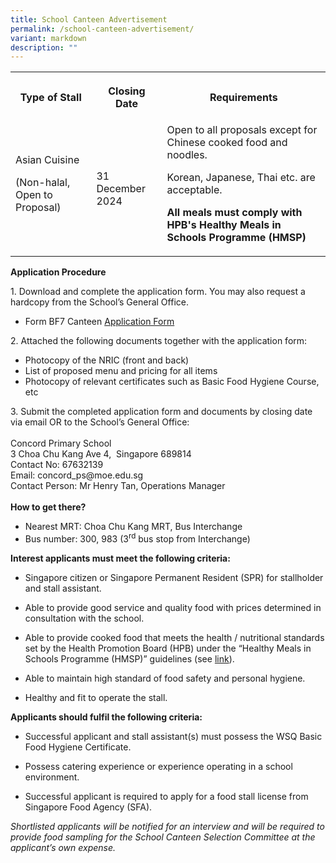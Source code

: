 ```yaml
---
title: School Canteen Advertisement
permalink: /school-canteen-advertisement/
variant: markdown
description: ""
---
```

<table style="minWidth: 75px">
<colgroup>
<col>
<col>
<col>
</colgroup>
<tbody>
<tr>
<th rowspan="1" colspan="1">
<p>Type of Stall</p>
</th>
<th rowspan="1" colspan="1">
<p>Closing Date</p>
</th>
<th rowspan="1" colspan="1">
<p>Requirements</p>
</th>
</tr>
<tr>
<td rowspan="1" colspan="1">
Asian Cuisine
<p>(Non-halal, Open to Proposal)</p>
</td>
<td rowspan="1" colspan="1">
<p>31 December 2024</p>
</td>
<td rowspan="1" colspan="1">
Open to all proposals except for Chinese cooked food and noodles.
<p>Korean, Japanese, Thai etc. are acceptable.</p>
	<p><b>All meals must comply with HPB's Healthy Meals in Schools Programme (HMSP)</b></p>
</td>
</tr>
</tbody>
</table>
<p><strong>Application Procedure</strong>
</p>
1. Download and complete the application form. You may also request a
hardcopy from the School’s General Office.
<ul data-tight="true" class="tight">
<li>Form BF7 Canteen <a href="/files/BF7_canteen_application_form___Concord.pdf" rel="noopener nofollow" target="_blank">Application Form</a>
</li></ul>
2. Attached the following documents together with the application form:
<ul data-tight="true" class="tight">
<li>Photocopy of the NRIC (front and back)</li>
<li>List of proposed menu and pricing for all items</li>
<li>Photocopy of relevant certificates such as Basic Food Hygiene Course, etc</li></ul>
3. Submit the completed application form and documents by closing date via email OR to the School’s General Office:
<br>
<br>Concord Primary School
<br>3 Choa Chu Kang Ave 4, &nbsp;Singapore 689814
<br>Contact No: 67632139
<br>Email:&nbsp;<a rel="noopener noreferrer nofollow" target="_blank">concord_ps@moe.edu.sg</a>
<br>Contact Person: Mr Henry Tan, Operations Manager
<br>
<br><strong>How to get there?</strong>
<ul data-tight="true" class="tight">
<li>Nearest MRT: Choa Chu Kang MRT, Bus Interchange</li>
<li>Bus number: 300, 983 (3<sup>rd</sup> bus stop from Interchange)</li></ul>
<p><strong>Interest applicants must meet the following criteria:</strong> </p>
<ul data-tight="true" class="tight">
<li>
<p>Singapore citizen or Singapore Permanent Resident (SPR) for stallholder
and stall assistant.</p>
</li>
<li>
<p>Able to provide good service and quality food with prices determined in
consultation with the school.</p>
</li>
<li>
<p>Able to provide cooked food that meets the health / nutritional standards
set by the Health Promotion Board (HPB) under the “Healthy Meals in Schools
Programme (HMSP)” guidelines (see&nbsp;<a href="https://www.hpb.gov.sg/schools/school-programmes/healthy-meals-in-schools-programme" rel="noopener noreferrer nofollow" target="_blank">link</a>).</p>
</li>
<li>
<p>Able to maintain high standard of food safety and personal hygiene.</p>
</li>
<li>
<p>Healthy and fit to operate the stall.</p>
</li>
</ul>
<p><strong>Applicants should fulfil the following criteria:</strong>
</p>
<ul data-tight="true" class="tight">
<li>
<p>Successful applicant and stall assistant(s) must possess the WSQ Basic
Food Hygiene Certificate.</p>
</li>
<li>
<p>Possess catering experience or experience operating in a school environment.</p>
</li>
<li>
<p>Successful applicant is required to apply for a food stall license from
Singapore Food Agency (SFA).</p>
</li>
</ul>
<p><em>Shortlisted applicants will be notified for an interview and will be required to provide food sampling for the School Canteen Selection Committee at the applicant’s own expense.</em>
</p>